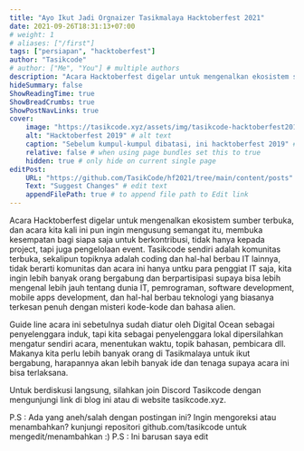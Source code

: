 ```yaml
---
title: "Ayo Ikut Jadi Orgnaizer Tasikmalaya Hacktoberfest 2021"
date: 2021-09-26T18:31:13+07:00
# weight: 1
# aliases: ["/first"]
tags: ["persiapan", "hacktoberfest"]
author: "Tasikcode"
# author: ["Me", "You"] # multiple authors
description: "Acara Hacktoberfest digelar untuk mengenalkan ekosistem sumber terbuka, dan acara kita kali ini pun ingin mengusung semangat itu, jadi jika kamu berminat untuk ikut bergabung menjadi organizer acara, kita sambut dengan tangan terbuka"
hideSummary: false
ShowReadingTime: true
ShowBreadCrumbs: true
ShowPostNavLinks: true
cover:
    image: "https://tasikcode.xyz/assets/img/tasikcode-hacktoberfest2019.jpg" # image path/url
    alt: "Hacktoberfest 2019" # alt text
    caption: "Sebelum kumpul-kumpul dibatasi, ini hacktoberfest 2019" # display caption under cover
    relative: false # when using page bundles set this to true
    hidden: true # only hide on current single page
editPost:
    URL: "https://github.com/TasikCode/hf2021/tree/main/content/posts"
    Text: "Suggest Changes" # edit text
    appendFilePath: true # to append file path to Edit link
---
```


Acara Hacktoberfest digelar untuk mengenalkan ekosistem sumber terbuka, dan acara kita kali ini pun ingin mengusung semangat itu, membuka kesempatan bagi siapa saja untuk berkontribusi, tidak hanya kepada project, tapi juga pengelolaan event. Tasikcode sendiri adalah komunitas terbuka, sekalipun topiknya adalah coding dan hal-hal berbau IT lainnya, tidak berarti komunitas dan acara ini hanya untku para penggiat IT saja, kita ingin lebih banyak orang bergabung dan berpartisipasi supaya bisa lebih mengenal lebih jauh tentang dunia IT, pemrograman, software development, mobile apps development, dan hal-hal berbau teknologi yang biasanya terkesan penuh dengan misteri kode-kode dan bahasa alien.

Guide line acara ini sebetulnya sudah diatur oleh Digital Ocean sebagai penyelenggara induk, tapi kita sebagai penyelenggara lokal dipersilahkan mengatur sendiri acara, menentukan waktu, topik bahasan, pembicara dll. Makanya kita perlu lebih banyak orang di Tasikmalaya untuk ikut bergabung, harapannya akan lebih banyak ide dan tenaga supaya acara ini bisa terlaksana.

Untuk berdiskusi langsung, silahkan join Discord Tasikcode dengan mengunjungi link di blog ini atau di website tasikcode.xyz.

P.S : Ada yang aneh/salah dengan postingan ini? Ingin mengoreksi atau menambahkan? kunjungi repositori github.com/tasikcode untuk mengedit/menambahkan :)
P.S : Ini barusan saya edit
